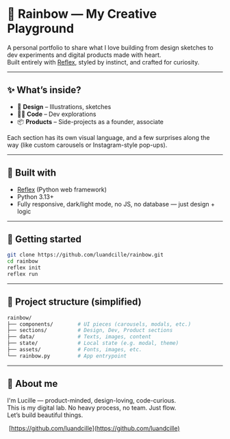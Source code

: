 # 🌈 Rainbow — My Creative Playground

A personal portfolio to share what I love building from design sketches to dev experiments and digital products made with heart.  
Built entirely with [Reflex](https://reflex.dev), styled by instinct, and crafted for curiosity.

---

## ✨ What’s inside?

- 🎨 **Design** – Illustrations, sketches
- 🧑‍💻 **Code** – Dev explorations
- 📦 **Products** – Side-projects as a founder, associate

Each section has its own visual language, and a few surprises along the way (like custom carousels or Instagram-style pop-ups).

---

## 🧠 Built with

- [Reflex](https://reflex.dev) (Python web framework)
- Python 3.13+
- Fully responsive, dark/light mode, no JS, no database — just design + logic

---

## 🚀 Getting started

```bash
git clone https://github.com/luandcille/rainbow.git
cd rainbow
reflex init
reflex run
```

---

## 📁 Project structure (simplified)

```bash
rainbow/
├── components/        # UI pieces (carousels, modals, etc.)
├── sections/          # Design, Dev, Product sections
├── data/              # Texts, images, content
├── state/             # Local state (e.g. modal, theme)
├── assets/            # Fonts, images, etc.
└── rainbow.py         # App entrypoint
```

---

## 💛 About me

I'm Lucille — product-minded, design-loving, code-curious.  
This is my digital lab. No heavy process, no team. Just flow.  
Let’s build beautiful things.

️ [https://github.com/luandcille](https://github.com/luandcille)
